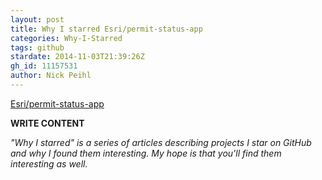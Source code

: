 ```yaml
---
layout: post
title: Why I starred Esri/permit-status-app
categories: Why-I-Starred
tags: github
stardate: 2014-11-03T21:39:26Z
gh_id: 11157531
author: Nick Peihl
---
```


[Esri/permit-status-app](star.repo.html_url)

**WRITE CONTENT**

*"Why I starred" is a series of articles describing projects I star on GitHub and why I found them interesting. My hope is that you'll find them interesting as well.*

